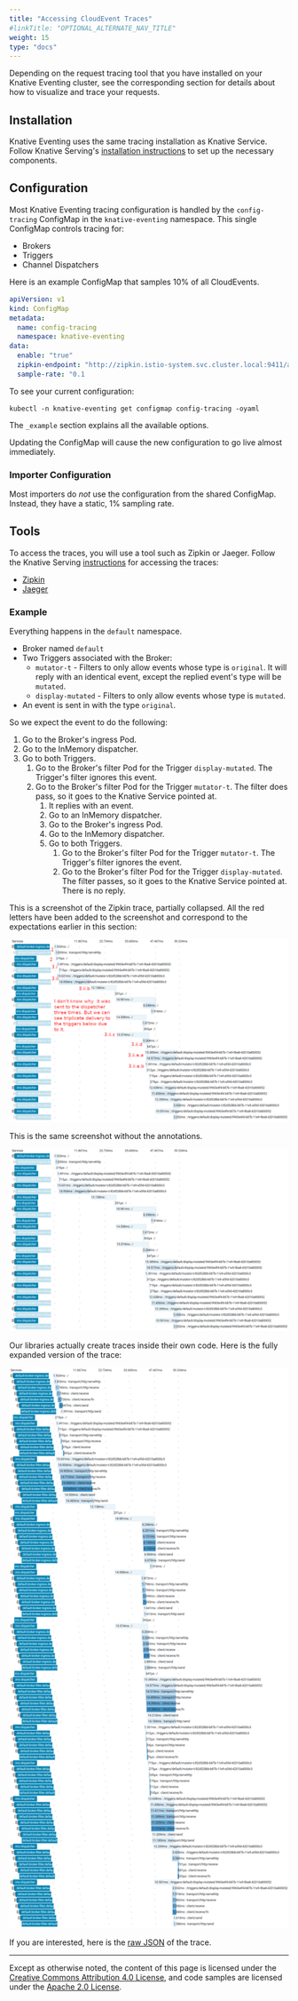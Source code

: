 ```yaml
---
title: "Accessing CloudEvent Traces"
#linkTitle: "OPTIONAL_ALTERNATE_NAV_TITLE"
weight: 15
type: "docs"
---
```


Depending on the request tracing tool that you have installed on your Knative
Eventing cluster, see the corresponding section for details about how to
visualize and trace your requests.

## Installation

Knative Eventing uses the same tracing installation as Knative Service. Follow Knative Serving's [installation instructions](./../serving/installing-logging-metrics-traces.md) to set up the necessary components.

## Configuration

Most Knative Eventing tracing configuration is handled by the `config-tracing` ConfigMap in the `knative-eventing` namespace. This single ConfigMap controls tracing for:
 - Brokers
 - Triggers
 - Channel Dispatchers

Here is an example ConfigMap that samples 10% of all CloudEvents.
```yaml
apiVersion: v1
kind: ConfigMap
metadata:
  name: config-tracing
  namespace: knative-eventing
data:
  enable: "true"
  zipkin-endpoint: "http://zipkin.istio-system.svc.cluster.local:9411/api/v2/spans"
  sample-rate: "0.1
```

To see your current configuration:

```shell script
kubectl -n knative-eventing get configmap config-tracing -oyaml
```

The `_example` section explains all the available options.

Updating the ConfigMap will cause the new configuration to go live almost immediately.

### Importer Configuration

Most importers do _not_ use the configuration from the shared ConfigMap. Instead, they have a static, 1% sampling rate.


## Tools

To access the traces, you will use a tool such as Zipkin or Jaeger. Follow the Knative Serving [instructions](./../serving/accessing-traces.md) for accessing the traces:
 - [Zipkin](./../serving/accessing-traces.md#zipkin)
 - [Jaeger](./../serving/accessing-traces.md#jaeger)

### Example

Everything happens in the `default` namespace.
- Broker named `default`
- Two Triggers associated with the Broker:
    - `mutator-t` - Filters to only allow events whose type is `original`. It will reply with an identical event, except the replied event's type will be `mutated`.
    - `display-mutated` - Filters to only allow events whose type is `mutated`.
- An event is sent in with the type `original`.

So we expect the event to do the  following:

1. Go to the Broker's ingress Pod.
1. Go to the InMemory dispatcher.
1. Go to both Triggers.
    1. Go to the Broker's filter Pod for the Trigger `display-mutated`. The Trigger's filter ignores this event.
    1. Go to the Broker's filter Pod for the Trigger `mutator-t`. The filter does pass, so it goes to the Knative Service pointed at.
        1. It replies with an event.
        1. Go to an InMemory dispatcher.
        1. Go to the Broker's ingress Pod.
        1. Go to the InMemory dispatcher.
        1. Go to both Triggers.
            1. Go to the Broker's filter Pod for the Trigger `mutator-t`. The Trigger's filter ignores the event.
            1. Go to the Broker's filter Pod for the Trigger `display-mutated`. The filter passes, so it goes to the Knative Service pointed at. There is no reply.

This is a screenshot of the Zipkin trace, partially collapsed. All the red letters have been added to the screenshot and correspond to the expectations earlier in this section:

![Annotated Trace](./images/AnnotatedTrace.png)

This is the same screenshot without the annotations.

![Collapsed Trace](./images/CollapsedTrace.png)

Our libraries actually create traces inside their own code. Here is the fully expanded version of the trace:

![Total Trace](./images/TotalTrace.png)

If you are interested, here is the [raw JSON](./data/ea2ead6af3a34b2ea59bff624b223415.json) of the trace.

---

Except as otherwise noted, the content of this page is licensed under the
[Creative Commons Attribution 4.0 License](https://creativecommons.org/licenses/by/4.0/),
and code samples are licensed under the
[Apache 2.0 License](https://www.apache.org/licenses/LICENSE-2.0).
